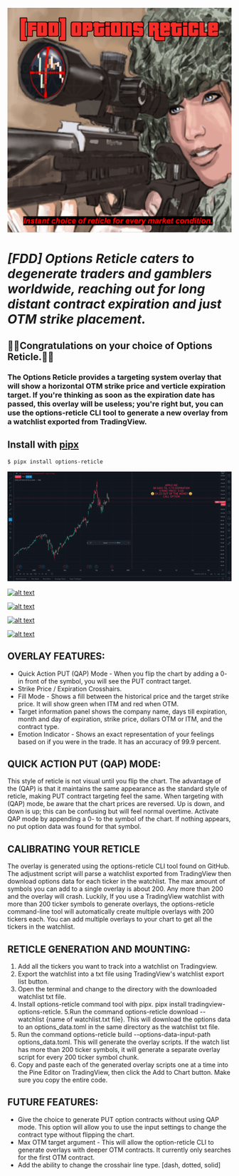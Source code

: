 
![alt text](images/options_reticle_v4.png)

<!-- # [FDD] **Options Reticle** -->
# ***[FDD] Options Reticle caters to degenerate traders and gamblers worldwide, reaching out for long distant contract expiration and just OTM strike placement.***

## 🍾🍾**Congratulations on your choice of Options Reticle.**🎉🎉

### The Options Reticle provides a targeting system overlay that will show a horizontal OTM strike price and verticle expiration target. If you're thinking as soon as the expiration date has passed, this overlay will be useless; you're right but, you can use the options-reticle CLI tool to generate a new overlay from a watchlist exported from TradingView.

## Install with [pipx](https://github.com/pipxproject/pipx)

```bash
$ pipx install options-reticle
```

![alt text](images/aapl_basic.gif)

[![alt text](https://www.tradingview.com/x/U95ddn6i/)](https://www.tradingview.com/x/U95ddn6i/)

[![alt text](https://www.tradingview.com/x/bjJedDvF/)](https://www.tradingview.com/x/bjJedDvF/)

[![alt text](https://www.tradingview.com/x/c1Md17a8/)](https://www.tradingview.com/x/c1Md17a8/)

[![alt text](https://www.tradingview.com/x/cLFQzQFW/)](https://www.tradingview.com/x/cLFQzQFW/)


## OVERLAY FEATURES:
* Quick Action PUT (QAP) Mode - When you flip the chart by adding a 0- in front of the symbol, you will see the PUT contract target.
* Strike Price / Expiration Crosshairs.
* Fill Mode - Shows a fill between the historical price and the target strike price. It will show green when ITM and red when OTM.
* Target information panel shows the company name, days till expiration, month and day of expiration, strike price, dollars OTM or ITM, and the contract type.
* Emotion Indicator - Shows an exact representation of your feelings based on if you were in the trade. It has an accuracy of 99.9 percent.

## QUICK ACTION PUT (QAP) MODE:
This style of reticle is not visual until you flip the chart. The advantage of the (QAP) is that it maintains the same appearance as the standard style of reticle, making PUT contract targeting feel the same. When targeting with (QAP) mode, be aware that the chart prices are reversed. Up is down, and down is up; this can be confusing but will feel normal overtime. Activate QAP mode by appending a 0- to the symbol of the chart. If nothing appears, no put option data was found for that symbol.

## CALIBRATING YOUR RETICLE
The overlay is generated using the options-reticle CLI tool found on GitHub. The adjustment script will parse a watchlist exported from TradingView then download options data for each ticker in the watchlist. The max amount of symbols you can add to a single overlay is about 200. Any more than 200 and the overlay will crash. Luckily, If you use a TradingView watchlist with more than 200 ticker symbols to generate overlays, the options-reticle command-line tool will automatically create multiple overlays with 200 tickers each. You can add multiple overlays to your chart to get all the tickers in the watchlist.

## RETICLE GENERATION AND MOUNTING:
1. Add all the tickers you want to track into a watchlist on Tradingview.
2. Export the watchlist into a txt file using TradingView's watchlist export list button.
3. Open the terminal and change to the directory with the downloaded watchlist txt file.
4. Install options-reticle command tool with pipx. pipx install tradingview-options-reticle.
5.Run the command options-reticle download --watchlist {name of watchlist.txt file}. This will download the options data to an options_data.toml in the same directory as the watchlist txt file.
6. Run the command options-reticle build --options-data-input-path options_data.toml. This will generate the overlay scripts. If the watch list has more than 200 ticker symbols, it will generate a separate overlay script for every 200 ticker symbol chunk.
7. Copy and paste each of the generated overlay scripts one at a time into the Pine Editor on TradingView, then click the Add to Chart button. Make sure you copy the entire code.

## FUTURE FEATURES:
* Give the choice to generate PUT option contracts without using QAP mode. This option will allow you to use the input settings to change the contract type without flipping the chart.
* Max OTM target argument - This will allow the option-reticle CLI to generate overlays with deeper OTM contracts. It currently only searches for the first OTM contract.
* Add the ability to change the crosshair line type. [dash, dotted, solid]
